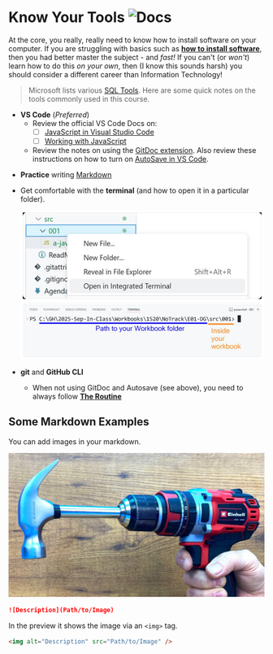 # Know Your Tools ![Docs](https://img.shields.io/badge/Documentation%20Status-%7E10%25%20Minimal%20Outline-lightgrey?logo=Read%20the%20Docs)

At the core, you really, really need to know how to install software on your computer. If you are struggling with basics such as [**how to install software**](https://www.computerhope.com/issues/ch000561.htm), then you had better master the subject - and *fast!* If you can't (or *won't*) learn how to do this *on your own*, then (I know this sounds harsh) you should consider a different career than Information Technology!

> Microsoft lists various [SQL Tools](https://docs.microsoft.com/en-us/sql/tools/overview-sql-tools?view=sql-server-ver16). Here are some quick notes on the tools commonly used in this course.


- **VS Code** (*Preferred*)
  - Review the official VS Code Docs on:
    - [ ] [JavaScript in Visual Studio Code](https://code.visualstudio.com/docs/languages/javascript)
    - [ ] [Working with JavaScript](https://code.visualstudio.com/docs/nodejs/working-with-javascript)
  - Review the notes on using the [GitDoc extension](https://github.com/lostintangent/gitdoc#gitdoc-). Also review these instructions on how to turn on [AutoSave in VS Code](https://neutrondev.com/vs-code-auto-save/).
<!--  - Watch [**The New Way To Debug JavaScript in VS Code - No Extension Required**](https://youtu.be/tC91t9OvVHA) (Video - 7:20 - July 2021) -->
  - **Practice** writing [Markdown](https://commonmark.org/help/)
  - Get comfortable with the **terminal** (and how to open it in a particular folder).

    ![](./images/open-folder-in-integrated-terminal.png)

- **git** and **GitHub CLI**
  - When not using GitDoc and Autosave (see above), you need to always follow [**The Routine**](./TheRoutine.md)

## Some Markdown Examples

You can add images in your markdown.

![lolz](images/KnowYourTools.jpg)

```markdown
![Description](Path/to/Image)
```

In the preview it shows the image via an `<img>` tag.

```html
<img alt="Description" src="Path/to/Image" />
```
